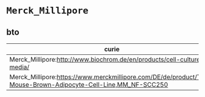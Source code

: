 # `Merck_Millipore`

## bto

| curie                                                                                                          |   usages | nodes                                                                                                           |
|----------------------------------------------------------------------------------------------------------------|----------|-----------------------------------------------------------------------------------------------------------------|
| Merck_Millipore:http://www.biochrom.de/en/products/cell-culture-media/                                         |        1 | [http://purl.obolibrary.org/obo/BTO:0005971](https://bioregistry.io/http://purl.obolibrary.org/obo/BTO:0005971) |
| Merck_Millipore:https://www.merckmillipore.com/DE/de/product/T37i-Mouse-Brown-Adipocyte-Cell-Line,MM_NF-SCC250 |        1 | [http://purl.obolibrary.org/obo/BTO:0006477](https://bioregistry.io/http://purl.obolibrary.org/obo/BTO:0006477) |
